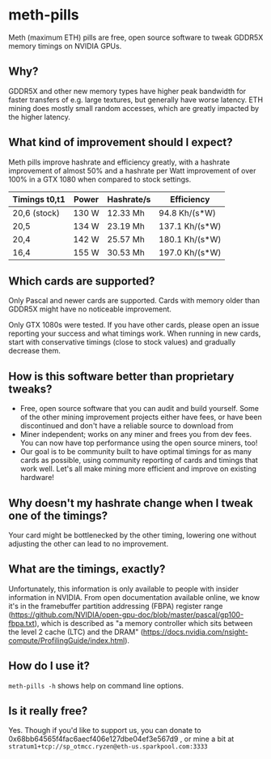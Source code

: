 # meth-pills

Meth (maximum ETH) pills are free, open source software to tweak GDDR5X memory timings on NVIDIA GPUs.

## Why?

GDDR5X and other new memory types have higher peak bandwidth for faster transfers of e.g. large textures, but generally have worse latency. ETH mining does mostly small random accesses, which are greatly impacted by the higher latency.

## What kind of improvement should I expect?

Meth pills improve hashrate and efficiency greatly, with a hashrate improvement of almost 50% and a hashrate per Watt improvement of over 100% in a GTX 1080 when compared to stock settings.

| Timings t0,t1 | Power | Hashrate/s | Efficiency     |
|---------------|-------|------------|----------------|
| 20,6 (stock)  | 130 W | 12.33 Mh   | 94.8 Kh/(s*W)  |
| 20,5          | 134 W | 23.19 Mh   | 137.1 Kh/(s*W) |
| 20,4          | 142 W | 25.57 Mh   | 180.1 Kh/(s*W) |
| 16,4          | 155 W | 30.53 Mh   | 197.0 Kh/(s*W) |

## Which cards are supported?

Only Pascal and newer cards are supported. Cards with memory older than GDDR5X might have no noticeable improvement.

Only GTX 1080s were tested. If you have other cards, please open an issue reporting your success and what timings work. When running in new cards, start with conservative timings (close to stock values) and gradually decrease them.

## How is this software better than proprietary tweaks?

* Free, open source software that you can audit and build yourself. Some of the other mining improvement projects either have fees, or have been discontinued and don't have a reliable source to download from
* Miner independent; works on any miner and frees you from dev fees. You can now have top performance using the open source miners, too!
* Our goal is to be community built to have optimal timings for as many cards as possible, using community reporting of cards and timings that work well. Let's all make mining more efficient and improve on existing hardware!

## Why doesn't my hashrate change when I tweak one of the timings?

Your card might be bottlenecked by the other timing, lowering one without adjusting the other can lead to no improvement.

## What are the timings, exactly?

Unfortunately, this information is only available to people with insider information in NVIDIA. From open documentation available online, we know it's in the framebuffer partition addressing (FBPA) register range (https://github.com/NVIDIA/open-gpu-doc/blob/master/pascal/gp100-fbpa.txt), which is described as "a memory controller which sits between the level 2 cache (LTC) and the DRAM" (https://docs.nvidia.com/nsight-compute/ProfilingGuide/index.html).

## How do I use it?

`meth-pills -h` shows help on command line options.

## Is it really free?

Yes. Though if you'd like to support us, you can donate to 0x68bb64565f4fac6aecf406e127dbe04ef3e567d9 , or mine a bit at `stratum1+tcp://sp_otmcc.ryzen@eth-us.sparkpool.com:3333`
